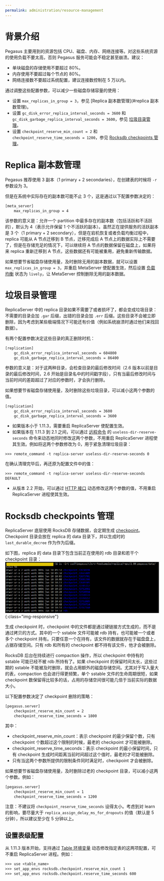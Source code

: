 ```yaml
---
permalink: administration/resource-management
---
```


# 背景介绍

Pegasus 主要用到的资源包括 CPU、磁盘、内存、网络连接等。对这些系统资源的使用负载不要太高，否则 Pegasus 服务可能会不稳定甚至崩溃。建议：
* 单块磁盘的存储使用不要超过 80%。
* 内存使用不要超过每个节点的 80%。
* 网络连接数不要超过系统配置，建议连接数控制在 5 万以内。

通过调整这些配置参数，可以减少一些磁盘存储容量的使用：
* 设置 `max_replicas_in_group = 3`，参见 [Replica 副本数管理](#replica 副本数管理)。
* 设置 `gc_disk_error_replica_interval_seconds = 3600` 和 `gc_disk_garbage_replica_interval_seconds = 3600`，参见 [垃圾目录管理](#垃圾目录管理)。
* 设置 `checkpoint_reserve_min_count = 2` 和 `checkpoint_reserve_time_seconds = 1200`，参见 [Rocksdb checkpoints 管理](#rocksdb-checkpoints-管理)。

# Replica 副本数管理

Pegasus 推荐使用 3 副本（1 primary + 2 secondaries），在创建表的时候将 `-r` 参数设为 3。

但是在系统中实际存在的副本数可能不止 3 个，这是通过以下配置参数决定的：
```
[meta_server]
    max_replicas_in_group = 4
```

该参数的意义是：允许一个 partition 中最多存在的副本数（包括活跃和不活跃的），默认为 4（表示允许保留 1 个不活跃的副本）。虽然正在提供服务的活跃副本是 3 个（1 primary + 2 secondary），但是在宕机恢复或者负载均衡过程中，replica 可能从 A 节点迁移到 B 节点，迁移完成后 A 节点上的数据实际上不需要了，但是在存储充足的情况下，可以继续将 A 节点的数据保留在磁盘上，如果将来 replica 重新迁移到 A 节点，这些数据还有可能被重用，避免重新传输数据。

如果想要节省磁盘存储使用量，及时删除无用的副本数据，就可以设置 `max_replicas_in_group = 3`，并重启 MetaServer 使配置生效，然后设置 [负载均衡](rebalance) 状态为 `lively`，让 MetaServer 控制删除无用的副本数据。

# 垃圾目录管理

ReplicaServer 中的 replica 目录如果不需要了或者损坏了，都会变成垃圾目录：不需要的目录会加 `.gar` 后缀，出错的目录会加 `.err` 后缀。这些目录不会被立即删除，因为考虑到某些极端情况下可能还有价值（例如系统崩溃时通过他们来找回数据）。

有两个配置参数决定这些目录的真正删除时机：
```
[replication]
    gc_disk_error_replica_interval_seconds = 604800
    gc_disk_garbage_replica_interval_seconds = 86400
```
参数的意义是：对于这两种目录，会检查目录的最后修改时间（2.6 版本以前是目录的最后修改时间，2.6 开始是目录名中的时间戳字段），只有当最后修改时间与当前时间的差距超过了对应的参数时，才会执行删除。

如果想要节省磁盘存储使用量，及时删除这些垃圾目录，可以减小这两个参数的值。
```
[replication]
    gc_disk_error_replica_interval_seconds = 3600
    gc_disk_garbage_replica_interval_seconds = 3600
```
* 如果版本小于 1.11.3，需要重启 ReplicaServer 使配置生效。
* 如果版本在 1.11.3 到 2.1 之间，可以通过 [远程命令](remote-commands) 的 `useless-dir-reserve-seconds` 命令来动态地同时修改这两个参数，不用重启 ReplicaServer 进程使其生效。例如将这两个参数修改为 0，用于紧急清理垃圾目录：
```
>>> remote_command -t replica-server useless-dir-reserve-seconds 0
```
在确认清理完毕后，再还原为配置文件中的值：
```
>>> remote_command -t replica-server useless-dir-reserve-seconds DEFAULT
```
* 从版本 2.2 开始，可以通过 [HTTP 接口](/api/http) 动态修改这两个参数的值，不用重启 ReplicaServer 进程使其生效。

# Rocksdb checkpoints 管理

ReplicaServer 底层使用 RocksDB 存储数据，会定期生成 [checkpoint](https://github.com/facebook/rocksdb/wiki/Checkpoints)。Checkpoint 目录会放在 replica 的 data 目录下，并以生成时的 `last_durable_decree` 作为作为后缀。

如下图，replica 的 data 目录下包含当前正在使用的 rdb 目录和若干个 checkpoint 目录：
![checkpoint_dirs.png](/assets/images/checkpoint_dirs.png){:class="img-responsive"}

生成 checkpoint 时，checkpoint 中的文件都是通过硬链接方式生成的，而不是通过拷贝的方式。其中的一个 sstable 文件可能被 rdb 持有，也可能被一个或者多个 checkpoint 持有。只要任意一个在持有，该文件的数据就存在于磁盘盘上，占据存储空间。只有 rdb 和所有的 checkpoint 都不持有该文件，他才会被删除。

RocksDB 后台在持续进行 compaction 操作，所以 checkpoint 中持有的 sstable 可能已经不被 rdb 所持有了。如果 checkpoint 的保留时间太长，这些过期的 sstable 不能被及时删除，就会占用额外的磁盘存储空间。尤其对于写入量大的表，compaction 也会进行得更频繁，单个 sstable 文件的生命周期很短，如果 checkpoint 数保留得比较多的话，占用的存储空间很可能几倍于当前实际的数据大小。

以下配置参数决定了 checkpoint 删除的策略：
```
[pegasus.server]
    checkpoint_reserve_min_count = 2
    checkpoint_reserve_time_seconds = 1800
```
其中：
* checkpoint_reserve_min_count：表示 checkpoint 的最少保留个数，只有 checkpoint 个数超过这个限制的时候，最老的 checkpoint 才可能被删除。
* checkpoint_reserve_time_seconds：表示 checkpoint 的最小保留时间，只有 checkpoint 生成时间距离当前时间超过这个值时，最老的才可能被删除。
* 只有当这两个参数所提供的限制条件同时满足时，checkpoint 才会被删除。

如果想要节省磁盘存储使用量，及时删除过老的 checkpoint 目录，可以减小这两个参数。例如：
```
[pegasus.server]
    checkpoint_reserve_min_count = 1
    checkpoint_reserve_time_seconds = 1200
```
注意：不建议将 `checkpoint_reserve_time_seconds` 设得太小。考虑到对 learn 的影响，要尽量大于 `replica_assign_delay_ms_for_dropouts` 的值（默认是 5 分钟），所以建议至少在 5 分钟以上。

## 设置表级配置

从 1.11.3 版本开始，支持通过 [Table 环境变量](table-env) 动态修改指定表的这两项配置，可不重启 ReplicaServer 进程。例如：
```
>>> use <table_name>
>>> set_app_envs rocksdb.checkpoint.reserve_min_count 1
>>> set_app_envs rocksdb.checkpoint.reserve_time_seconds 600
```
